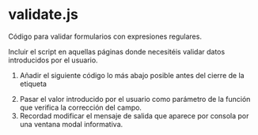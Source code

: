 # validate.js
Código para validar formularios con expresiones regulares.

Incluir el script en aquellas páginas donde necesitéis validar datos introducidos por el usuario.

1) Añadir el siguiente código lo más abajo posible antes del cierre de la etiqueta </body>
<script src="validate.js"></script>
2) Pasar el valor introducido por el usuario como parámetro de la función que verifica la corrección del campo.
3) Recordad modificar el mensaje de salida que aparece por consola por una ventana modal informativa.
